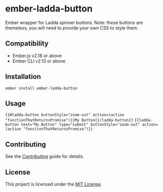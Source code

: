 ember-ladda-button
==============================================================================

Ember wrapper for Ladda spinner buttons. Note: these buttons are themeless, you will need to provide your own CSS to style them.


Compatibility
------------------------------------------------------------------------------

* Ember.js v2.18 or above
* Ember CLI v2.13 or above


Installation
------------------------------------------------------------------------------

```
ember install ember-ladda-button
```


Usage
------------------------------------------------------------------------------

`{{#ladda-button buttonStyle="zoom-out" action=(action "functionThatReturnsPromise")}}My Button{{/ladda-button}}`
`{{ladda-button text="My Button" type="submit" buttonStyle="zoom-out" action=(action "functionThatReturnsPromise")}}`


Contributing
------------------------------------------------------------------------------

See the [Contributing](CONTRIBUTING.md) guide for details.


License
------------------------------------------------------------------------------

This project is licensed under the [MIT License](LICENSE.md).
